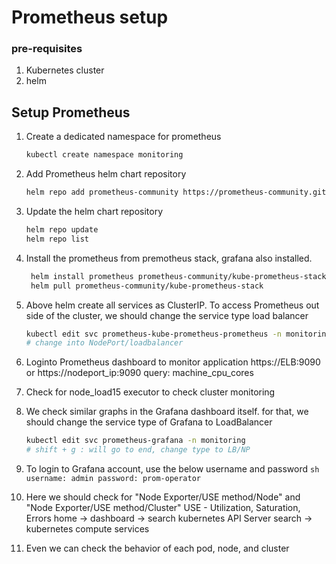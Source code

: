 # Prometheus setup
### pre-requisites
1. Kubernetes cluster
2. helm

## Setup Prometheus

1. Create a dedicated namespace for prometheus 
   ```sh
   kubectl create namespace monitoring
   ```

2. Add Prometheus helm chart repository
   ```sh
   helm repo add prometheus-community https://prometheus-community.github.io/helm-charts 
   ```

3. Update the helm chart repository
   ```sh
   helm repo update
   helm repo list
   ```

4. Install the prometheus from premotheus stack, grafana also installed.

   ```sh
    helm install prometheus prometheus-community/kube-prometheus-stack --namespace monitoring
    helm pull prometheus-community/kube-prometheus-stack
   ```

5. Above helm create all services as ClusterIP. To access Prometheus out side of the cluster, we should change the service type load balancer
   ```sh 
   kubectl edit svc prometheus-kube-prometheus-prometheus -n monitoring
   # change into NodePort/loadbalancer
   
   ```
6. Loginto Prometheus dashboard to monitor application
   https://ELB:9090 or https://nodeport_ip:9090
   query: machine_cpu_cores

8. Check for node_load15 executor to check cluster monitoring 

9. We check similar graphs in the Grafana dashboard itself. for that, we should change the service type of Grafana to LoadBalancer
   ```sh 
   kubectl edit svc prometheus-grafana -n monitoring
   # shift + g : will go to end, change type to LB/NP 
   ```

10.  To login to Grafana account, use the below username and password 
    ```sh
    username: admin
    password: prom-operator
    ```
11. Here we should check for "Node Exporter/USE method/Node" and "Node Exporter/USE method/Cluster"
    USE - Utilization, Saturation, Errors
    home -> dashboard -> search kubernetes API Server
    search -> kubernetes compute services
   
13. Even we can check the behavior of each pod, node, and cluster 
